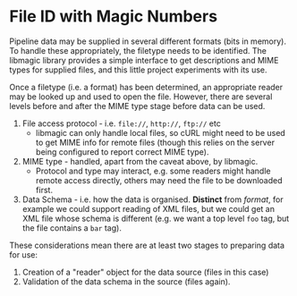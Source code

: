 File ID with Magic Numbers
==========================
Pipeline data may be supplied in several different formats (bits in
memory). To handle these appropriately, the filetype needs to be
identified. The libmagic library provides a simple interface to get
descriptions and MIME types for supplied files, and this little project
experiments with its use.

Once a filetype (i.e. a format) has been determined, an appropriate
reader may be looked up and used to open the file. However, there are
several levels before and after the MIME type stage before data can
be used.

1. File access protocol - i.e. `file://`, `http://`, `ftp://` etc
    - libmagic can only handle local files, so cURL might need to be
      used to get MIME info for remote files (though this relies on
      the server being configured to report correct MIME type).
2. MIME type - handled, apart from the caveat above, by libmagic.
    - Protocol and type may interact, e.g. some readers might handle remote
      access directly, others may need the file to be downloaded first.
3. Data Schema - i.e. how the data is organised. **Distinct** from *format*,
for example we could support reading of XML files, but we could get an
  XML file whose schema is different (e.g. we want a top level `foo` tag,
  but the file contains a `bar` tag).


These considerations mean there are at least two stages to preparing data
for use:

1. Creation of a "reader" object for the data source (files in this case)
2. Validation of the data schema in the source (files again).


